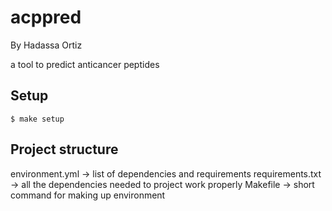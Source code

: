 # acppred

By Hadassa Ortiz

a tool to predict anticancer peptides

## Setup

```
$ make setup
```
## Project structure
environment.yml -> list of dependencies and requirements
requirements.txt -> all the dependencies needed to project work properly
Makefile -> short command for making up environment